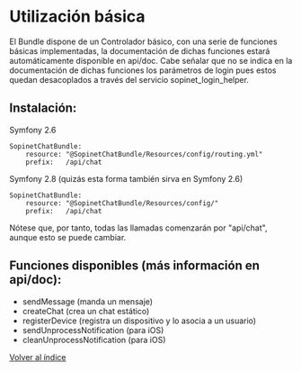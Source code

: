 # Utilización básica

El Bundle dispone de un Controlador básico, con una serie de funciones básicas implementadas, la documentación de dichas funciones estará
automáticamente disponible en api/doc. Cabe señalar que no se indica en la documentación de dichas funciones los parámetros de login
pues estos quedan desacoplados a través del servicio sopinet_login_helper.

## Instalación:

Symfony 2.6
```
SopinetChatBundle:
    resource: "@SopinetChatBundle/Resources/config/routing.yml"
    prefix:   /api/chat
```

Symfony 2.8 (quizás esta forma también sirva en Symfony 2.6)
```
SopinetChatBundle:
    resource: "@SopinetChatBundle/Resources/config/"
    prefix:   /api/chat
```

Nótese que, por tanto, todas las llamadas comenzarán por "api/chat", aunque esto se puede cambiar.

## Funciones disponibles (más información en api/doc):

- sendMessage (manda un mensaje)
- createChat (crea un chat estático)
- registerDevice (registra un dispositivo y lo asocia a un usuario)
- sendUnprocessNotification (para iOS)
- cleanUnprocessNotification (para iOS)

[Volver al índice](README.md)
